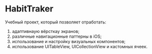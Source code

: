 # HabitTraker

Учебный проект, который позволяет отработать:

1) адаптивнаую вёрсткау экранов;
2) различные навигационные паттерны в iOS;
3) использование и настройку визуальных компонентов;
4) использование UITableView, UICollectionView и кастомных ячеек.
